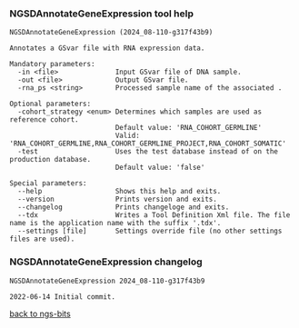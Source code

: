 ### NGSDAnnotateGeneExpression tool help
	NGSDAnnotateGeneExpression (2024_08-110-g317f43b9)
	
	Annotates a GSvar file with RNA expression data.
	
	Mandatory parameters:
	  -in <file>              Input GSvar file of DNA sample.
	  -out <file>             Output GSvar file.
	  -rna_ps <string>        Processed sample name of the associated .
	
	Optional parameters:
	  -cohort_strategy <enum> Determines which samples are used as reference cohort.
	                          Default value: 'RNA_COHORT_GERMLINE'
	                          Valid: 'RNA_COHORT_GERMLINE,RNA_COHORT_GERMLINE_PROJECT,RNA_COHORT_SOMATIC'
	  -test                   Uses the test database instead of on the production database.
	                          Default value: 'false'
	
	Special parameters:
	  --help                  Shows this help and exits.
	  --version               Prints version and exits.
	  --changelog             Prints changeloge and exits.
	  --tdx                   Writes a Tool Definition Xml file. The file name is the application name with the suffix '.tdx'.
	  --settings [file]       Settings override file (no other settings files are used).
	
### NGSDAnnotateGeneExpression changelog
	NGSDAnnotateGeneExpression 2024_08-110-g317f43b9
	
	2022-06-14 Initial commit.
[back to ngs-bits](https://github.com/imgag/ngs-bits)
